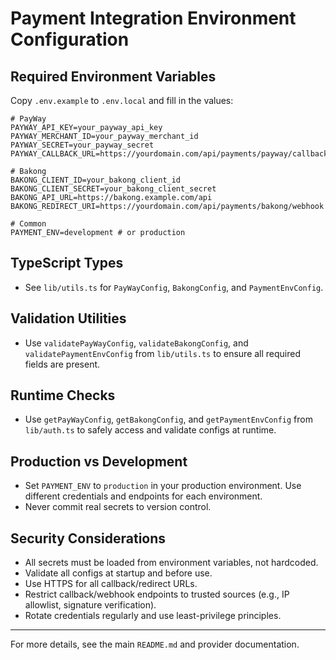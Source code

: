 # Payment Integration Environment Configuration

## Required Environment Variables

Copy `.env.example` to `.env.local` and fill in the values:

```
# PayWay
PAYWAY_API_KEY=your_payway_api_key
PAYWAY_MERCHANT_ID=your_payway_merchant_id
PAYWAY_SECRET=your_payway_secret
PAYWAY_CALLBACK_URL=https://yourdomain.com/api/payments/payway/callback

# Bakong
BAKONG_CLIENT_ID=your_bakong_client_id
BAKONG_CLIENT_SECRET=your_bakong_client_secret
BAKONG_API_URL=https://bakong.example.com/api
BAKONG_REDIRECT_URI=https://yourdomain.com/api/payments/bakong/webhook

# Common
PAYMENT_ENV=development # or production
```

## TypeScript Types
- See `lib/utils.ts` for `PayWayConfig`, `BakongConfig`, and `PaymentEnvConfig`.

## Validation Utilities
- Use `validatePayWayConfig`, `validateBakongConfig`, and `validatePaymentEnvConfig` from `lib/utils.ts` to ensure all required fields are present.

## Runtime Checks
- Use `getPayWayConfig`, `getBakongConfig`, and `getPaymentEnvConfig` from `lib/auth.ts` to safely access and validate configs at runtime.

## Production vs Development
- Set `PAYMENT_ENV` to `production` in your production environment. Use different credentials and endpoints for each environment.
- Never commit real secrets to version control.

## Security Considerations
- All secrets must be loaded from environment variables, not hardcoded.
- Validate all configs at startup and before use.
- Use HTTPS for all callback/redirect URLs.
- Restrict callback/webhook endpoints to trusted sources (e.g., IP allowlist, signature verification).
- Rotate credentials regularly and use least-privilege principles.

---

For more details, see the main `README.md` and provider documentation.
